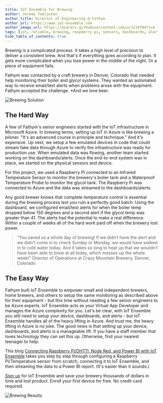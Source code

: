 ```yaml
---
title: IoT Ensemble for Brewing
author: Jeremy Tomlinson
author_title: Director of Engineering @ Fathym
author_url: https://www.iot-ensemble.com
author_image_url: https://avatars.githubusercontent.com/u/1234704?v=4
tags: [iot, reliable, brewing, raspberry pi, sensors, dashboards, alerts]
hide_table_of_contents: true
---
```


Brewing is a complicated process. It takes a high level of precision to deliver a consistent brew. And that's if everything goes according to plan. It gets more complicated when you lose power in the middle of the night. Or a piece of equipment fails.

Fathym was contacted by a craft brewery in Denver, Colorado that needed help monitoring their boiler and glycol systems. They wanted an automated way to receive email/text alerts when problems arose with the equipment. Fathym accepted the challenge. *And we love beer.

![Brewing Solution](https://www.iot-ensemble.com/img/screenshots/brewery-iot4.png)

## The Hard Way

A few of Fathym's senior engineers started with the IoT infrastructure in Microsoft Azure. In brewing terms, setting up IoT in Azure is like brewing a pilsner. "It's an advanced course in principle and technique." And it's expensive. Up next, we setup a few emulated devices in code that could stream fake data through Azure to verify the infrastructure was ready for production use. When emulated data was flowing, another team started working on the dashboards/alerts. Once the end-to-end system was in place, we started on the physical sensors and device.

For this project, we used a Raspberry Pi connected to an Infrared Temperature Sensor to monitor the brewery's boiler tank and a Waterproof Temperature Probe to monitor the glycol tank. The Raspberry Pi was connected to Azure and the data was streamed to the dashboards/alerts. 

Any good brewer knows that complete temperature control is essential during the brewing process lest you ruin a perfectly good batch. Using the dashboard, we configured email/text alerts for when the boiler temp dropped below 150 degrees and a second alert if the glycol temp was greater than 41. The alerts had the potential to make a real difference. Within a couple of weeks all of the hard work paid off when the brewery lost power.

> "You saved us a whole day of brewing! If we didn’t have the alert and we didn’t come in to check Sunday or Monday, we would have walked in to cold water today. And it takes so long to heat up that we wouldn’t have been able to brew at all today, which messes up the whole week!"
> Director of Operations at Crazy Mountain Brewery, Denver, Colorado

## The Easy Way

Fathym built IoT Ensemble to empower small and independent brewers, home brewers, and others to setup the same monitoring as described above for their equipment - but this time without needing a few senior engineers to be Azure experts. IoT Ensemble acts as your Virtual App Developer and manages the Azure complexity for you. Let's be clear, with IoT Ensemble you still need to setup your device, dashboards, and alerts - but IoT Ensemble handles all of the heavy lifting in Azure. And trust me, the heavy lifting in Azure is no joke. The good news is that setting up your device, dashboards, and alerts is a manageable lift. If you have a staff member that loves technology they can set this up. Otherwise, find your nearest teenager to help.

This blog [Connecting Raspberry Pi/DHT11, Node Red, and Power BI with IoT Ensemble](https://www.iot-ensemble.com/blog/raspberry-pi-iot-ensemble-power-bi) takes you step by step through configuring a Raspberry Pi/Temperature sensor from scratch, connecting it to IoT Ensemble, and then streaming the data to a Power BI report. (It's easier than it sounds.)

[Sign up](https://www.iot-ensemble.com/dashboard) for IoT Ensemble and save your brewery thousands of dollars in time and lost product. Enroll your first device for free. No credit card required.

![Brewing Results](https://www.iot-ensemble.com/img/screenshots/iot-ensemble-connected-devices.png)
